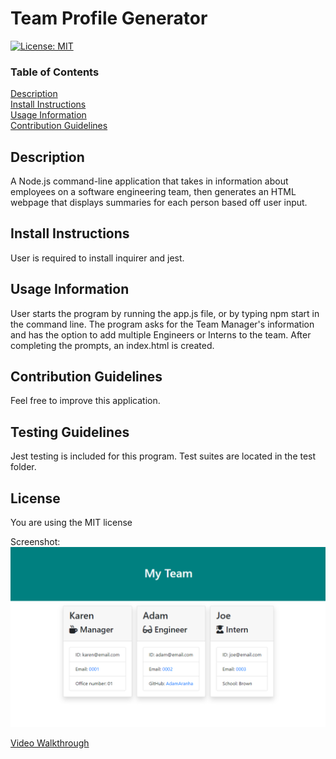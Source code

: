 # Team Profile Generator

[![License: MIT](https://img.shields.io/badge/License-MIT-yellow.svg)](https://opensource.org/licenses/MIT)

### Table of Contents  
[Description](#Description)\
[Install Instructions](#Install-Instructions)\
[Usage Information](#Usage-Information)\
[Contribution Guidelines](#Contribution-Guidelines)


## Description
A Node.js command-line application that takes in information about employees on a software engineering team, then generates an HTML webpage that displays summaries for each person based off user input.


## Install Instructions
User is required to install inquirer and jest.


## Usage Information
User starts the program by running the app.js file, or by typing npm start in the command line. The program asks for the Team Manager's information and has the option to add multiple Engineers or Interns to the team. After completing the prompts, an index.html is created.


## Contribution Guidelines
Feel free to improve this application.


## Testing Guidelines
Jest testing is included for this program. Test suites are located in the test folder.


## License
You are using the MIT license


Screenshot:![Screenshot](Assets/TeamProfileGenerator.PNG)

[Video Walkthrough](https://drive.google.com/file/d/1P09VQDc0zIAiyxsmxg-Hj0aGqB3wTvbt/view?usp=sharing)